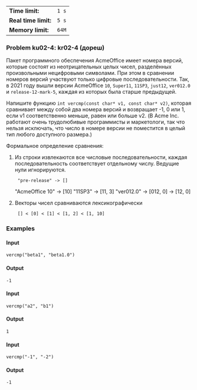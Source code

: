 |                      |       |
|----------------------|-------|
| **Time limit:**      | `1 s` |
| **Real time limit:** | `5 s` |
| **Memory limit:**    | `64M` |


### Problem ku02-4: kr02-4 (дореш)

Пакет программного обеспечения AcmeOffice имеет номера версий, которые состоят из неотрицательных
целых чисел, разделённых произвольными нецифровыми символами. При этом в сравнении номеров версий
участвуют только цифровые последовательности. Так, в 2021 году вышли версии AcmeOffice `10`,
`Super11`, `11SP3`, `just12`, `ver012.0` и `release-12-mark-5`, каждая из которых была старше
предыдущей.

Напишите функцию `int vercmp(const char* v1, const char* v2)`, которая сравнивает между собой два
номера версий и возвращает -1, 0 или 1, если v1 соответственно меньше, равен или больше v2. (В Acme
Inc. работают очень трудолюбивые программисты и маркетологи, так что нельзя исключать, что число в
номере версии не поместится в целый тип любого доступного размера.)

Формальное определение сравнения:

1. Из строки извлекаются все числовые последовательности, каждая последовательность соответствует отдельному числу. Ведущие нули игнорируются. 
    
        "pre-release" -> []
    "AcmeOffice 10" -> [10]
    "11SP3" -> [11, 3]
    "ver012.0" -> [012, 0] -> [12, 0]

2. Векторы чисел сравниваются лексикографически 
    
        [] < [0] < [1] < [1, 2] < [1, 10]

### Examples

#### Input

    
    
    vercmp("beta1", "beta1.0")

#### Output

    
    
    -1

#### Input

    
    
    vercmp("a2", "b1")

#### Output

    
    
    1

#### Input

    
    
    vercmp("-1", "-2")

#### Output

    
    
    -1

